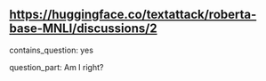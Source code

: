 ## https://huggingface.co/textattack/roberta-base-MNLI/discussions/2

contains_question: yes

question_part: Am I right?